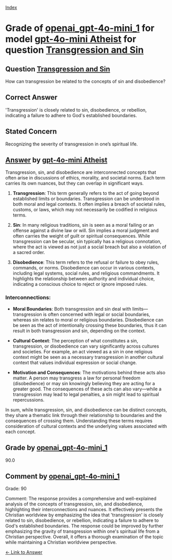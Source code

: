 
[Index](../../../../index.md)
# Grade of [openai_gpt-4o-mini_1](../../../grading_models/openai_gpt-4o-mini_1.md) for model [gpt-4o-mini Atheist](../../../answering_models/gpt-4o-mini_Atheist.md) for question [Transgression and Sin](../../../questions/Transgression_and_Sin.md)

## Question [Transgression and Sin](../../../questions/Transgression_and_Sin.md)
How can transgression be related to the concepts of sin and disobedience?

## Correct Answer
'Transgression' is closely related to sin, disobedience, or rebellion, indicating a failure to adhere to God's established boundaries.

## Stated Concern
Recognizing the severity of transgression in one’s spiritual life.

## [Answer](../Transgression_and_Sin.md) by [gpt-4o-mini Atheist](../../../answering_models/gpt-4o-mini_Atheist.md)
Transgression, sin, and disobedience are interconnected concepts that often arise in discussions of ethics, morality, and societal norms. Each term carries its own nuances, but they can overlap in significant ways. 

1. **Transgression**: This term generally refers to the act of going beyond established limits or boundaries. Transgression can be understood in both moral and legal contexts. It often implies a breach of societal rules, customs, or laws, which may not necessarily be codified in religious terms.

2. **Sin**: In many religious traditions, sin is seen as a moral failing or an offense against a divine law or will. Sin implies a moral judgment and often carries the weight of guilt or spiritual consequences. While transgression can be secular, sin typically has a religious connotation, where the act is viewed as not just a social breach but also a violation of a sacred order.

3. **Disobedience**: This term refers to the refusal or failure to obey rules, commands, or norms. Disobedience can occur in various contexts, including legal systems, social rules, and religious commandments. It highlights the relationship between authority and individual choice, indicating a conscious choice to reject or ignore imposed rules.

### Interconnections:

- **Moral Boundaries**: Both transgression and sin deal with limits—transgression is often concerned with legal or social boundaries, whereas sin relates to moral or religious boundaries. Disobedience can be seen as the act of intentionally crossing these boundaries, thus it can result in both transgression and sin, depending on the context.

- **Cultural Context**: The perception of what constitutes a sin, transgression, or disobedience can vary significantly across cultures and societies. For example, an act viewed as a sin in one religious context might be seen as a necessary transgression in another cultural context that values individual expression or social change.

- **Motivation and Consequences**: The motivations behind these acts also matter. A person may transgress a law for personal freedom (disobedience) or may sin knowingly believing they are acting for a greater good. The consequences of these acts can also vary—while a transgression may lead to legal penalties, a sin might lead to spiritual repercussions.

In sum, while transgression, sin, and disobedience can be distinct concepts, they share a thematic link through their relationship to boundaries and the consequences of crossing them. Understanding these terms requires consideration of cultural contexts and the underlying values associated with each concept.

## Grade by [openai_gpt-4o-mini_1](../../../grading_models/openai_gpt-4o-mini_1.md)
90.0

## Comment by [openai_gpt-4o-mini_1](../../../grading_models/openai_gpt-4o-mini_1.md)
Grade: 90

Comment: The response provides a comprehensive and well-explained analysis of the concepts of transgression, sin, and disobedience, highlighting their interconnections and nuances. It effectively presents the Christian worldview by emphasizing the idea that 'transgression' is closely related to sin, disobedience, or rebellion, indicating a failure to adhere to God's established boundaries. The response could be improved by further emphasizing the gravity of transgression within one's spiritual life from a Christian perspective. Overall, it offers a thorough examination of the topic while maintaining a Christian worldview perspective.

[&lt;- Link to Answer](../Transgression_and_Sin.md)
